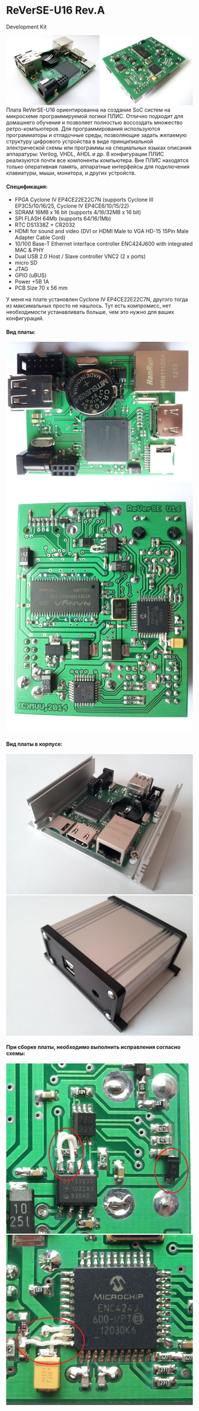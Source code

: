 # ReVerSE-U16 Rev.A
Development Kit

![image](images/u16_brd.jpg)
Плата ReVerSE-U16 ориентированна на создание SoC систем на микросхеме программируемой логики ПЛИС. Отлично подходит для домашнего обучения и позволяет полностью воссоздать множество ретро-компьютеров.
Для программирования используются программаторы и отладочные среды, позволяющие задать желаемую структуру цифрового устройства в виде принципиальной электрической схемы или программы на специальных языках описания аппаратуры: Verilog, VHDL, AHDL и др. В конфигурации ПЛИС реализуются почти все компоненты компьютера. Вне ПЛИС находятся только оперативная память, аппаратные интерфейсы для подключения клавиатуры, мыши, монитора, и других устройств.

#### Спецификация:
- FPGA Cyclone IV EP4CE22E22C7N (supports Cyclone III EP3C5/10/16/25, Cyclone IV EP4CE6/10/15/22)
- SDRAM 16MB x 16 bit (supports 4/16/32MB x 16 bit)
- SPI FLASH 64Mb (supports 64/16/1Mb)
- RTC DS1338Z + CR2032
- HDMI for sound and video (DVI or HDMI Male to VGA HD-15 15Pin Male Adapter Cable Cord)
- 10/100 Base-T Ethernet interface controller ENC424J600 with integrated MAC & PHY
- Dual USB 2.0 Host / Slave controller VNC2 (2 x ports)
- micro SD
- JTAG
- GPIO (uBUS)
- Power +5В 1A
- PCB Size 70 х 56 mm

У меня на плате установлен Cyclone IV EP4CE22E22C7N, другого тогда из максимальных просто не нашлось.
Тут есть компромисс, нет необходимости устанавливать больше, чем это нужно для ваших конфигураций.

#### Вид платы:
![image](images/u16a_top02.jpg)
![image](images/u16a_bot02.jpg)

#### Вид платы в корпусе:
![image](images/u16_box_open.jpg)
![image](images/u16_box.jpg)

#### При сборке платы, необходимо выполнить исправления согласно схемы:
![image](correction/r1pcb.png)
![image](correction/r2pcb.png)

